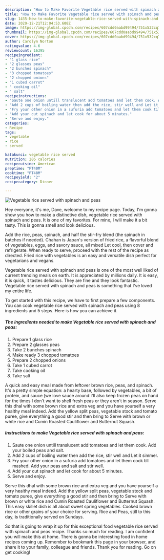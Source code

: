 ```yaml
---
description: "How to Make Favorite Vegetable rice served with spinach and peas"
title: "How to Make Favorite Vegetable rice served with spinach and peas"
slug: 1435-how-to-make-favorite-vegetable-rice-served-with-spinach-and-peas
date: 2020-12-21T12:04:53.608Z
image: https://img-global.cpcdn.com/recipes/607cdd0aabd99494/751x532cq70/vegetable-rice-served-with-spinach-and-peas-recipe-main-photo.jpg
thumbnail: https://img-global.cpcdn.com/recipes/607cdd0aabd99494/751x532cq70/vegetable-rice-served-with-spinach-and-peas-recipe-main-photo.jpg
cover: https://img-global.cpcdn.com/recipes/607cdd0aabd99494/751x532cq70/vegetable-rice-served-with-spinach-and-peas-recipe-main-photo.jpg
author: Carolyn Norton
ratingvalue: 4.6
reviewcount: 16395
recipeingredient:
- "1 glass rice"
- "2 glasses peas"
- "2 bunches spinach"
- "3 chopped tomatoes"
- "2 chopped onions"
- "1 cubed carrot"
- " cooking oil"
- " salt"
recipeinstructions:
- "Saute one onion untill translucent add tomatoes and let them cook. Add your boiled peas and salt."
- "Add 2 cups of boiling water then add the rice, stir well and Let it simmer."
- "Fry your other onion in a sufuria add tomatoes and let them cook till mashed. Add your peas and salt and stir well."
- "Add your cut spinach and let cook for about 5 minutes."
- "Serve and enjoy."
categories:
- Recipe
tags:
- vegetable
- rice
- served

katakunci: vegetable rice served 
nutrition: 286 calories
recipecuisine: American
preptime: "PT40M"
cooktime: "PT48M"
recipeyield: "2"
recipecategory: Dinner

---
```



![Vegetable rice served with spinach and peas](https://img-global.cpcdn.com/recipes/607cdd0aabd99494/751x532cq70/vegetable-rice-served-with-spinach-and-peas-recipe-main-photo.jpg)

Hey everyone, it's me, Dave, welcome to my recipe page. Today, I'm gonna show you how to make a distinctive dish, vegetable rice served with spinach and peas. It is one of my favorites. For mine, I will make it a bit tasty. This is gonna smell and look delicious.

Add the rice, peas, spinach, and half the stir-fry blend (the spinach in batches if needed). Chahan is Japan&#39;s version of fried rice, a flavorful blend of vegetables, eggs, and savory sauce, all mixed Let cool, then cover and refrigerate. When ready to serve, proceed with the rest of the recipe as directed. Fried rice with vegetables is an easy and versatile dish perfect for vegetarians and vegans.

Vegetable rice served with spinach and peas is one of the most well liked of current trending meals on earth. It is appreciated by millions daily. It is easy, it is quick, it tastes delicious. They are fine and they look fantastic. Vegetable rice served with spinach and peas is something that I've loved my entire life.


To get started with this recipe, we have to first prepare a few components. You can cook vegetable rice served with spinach and peas using 8 ingredients and 5 steps. Here is how you can achieve it.

<!--inarticleads1-->

##### The ingredients needed to make Vegetable rice served with spinach and peas:

1. Prepare 1 glass rice
1. Prepare 2 glasses peas
1. Take 2 bunches spinach
1. Make ready 3 chopped tomatoes
1. Prepare 2 chopped onions
1. Take 1 cubed carrot
1. Take  cooking oil
1. Take  salt


A quick and easy meal made from leftover brown rice, peas, and spinach. It&#39;s a pretty simple equation: a hearty base, followed by vegetables, a bit of protein, and sauce (we love sauce around I&#39;ll also keep frozen peas on hand for the times I don&#39;t want to shell fresh peas or they aren&#39;t in season. Serve this dhal with some brown rice and extra veg and you have yourself a very healthy meal indeed. Add the yellow split peas, vegetable stock and tomato puree, give everything a good stir and then bring to Serve with brown or white rice and Cumin Roasted Cauliflower and Butternut Squash. 

<!--inarticleads2-->

##### Instructions to make Vegetable rice served with spinach and peas:

1. Saute one onion untill translucent add tomatoes and let them cook. Add your boiled peas and salt.
1. Add 2 cups of boiling water then add the rice, stir well and Let it simmer.
1. Fry your other onion in a sufuria add tomatoes and let them cook till mashed. Add your peas and salt and stir well.
1. Add your cut spinach and let cook for about 5 minutes.
1. Serve and enjoy.


Serve this dhal with some brown rice and extra veg and you have yourself a very healthy meal indeed. Add the yellow split peas, vegetable stock and tomato puree, give everything a good stir and then bring to Serve with brown or white rice and Cumin Roasted Cauliflower and Butternut Squash. This easy skillet dish is all about sweet spring vegetables. Cooked brown rice or other grains of your choice for serving. Rice and Peas, still to this day, is traditionally served on Sundays. 

So that is going to wrap it up for this exceptional food vegetable rice served with spinach and peas recipe. Thanks so much for reading. I am confident you will make this at home. There is gonna be interesting food in home recipes coming up. Remember to bookmark this page in your browser, and share it to your family, colleague and friends. Thank you for reading. Go on get cooking!
